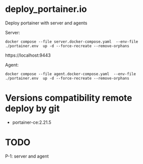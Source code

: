 # deploy_portainer.io
Deploy portainer with server and agents

Server:

    docker compose --file server.docker-compose.yaml  --env-file ./portainer.env  up -d --force-recreate --remove-orphans
    
https://localhost:9443

Agent:
    
    docker compose --file agent.docker-compose.yaml  --env-file ./portainer.env  up -d --force-recreate --remove-orphans

# Versions compatibility remote deploy by git
- portainer-ce:2.21.5

# TODO
P-1: server and agent
